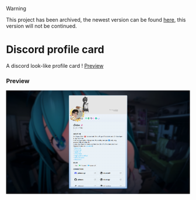 > [!WARNING]
> This project has been archived, the newest version can be found [here](https://github.com/douxxtech/douxx.tech), this version will not be continued.


# Discord profile card
A discord look-like profile card !
[Preview](https://douxx.tech)

### Preview
![preview image](public/preview.png)
